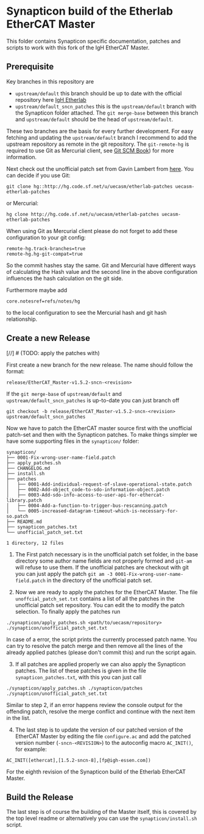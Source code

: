 # Synapticon build of the Etherlab EtherCAT Master

This folder contains Synapticon specific documentation, patches and scripts to
work with this fork of the IgH EtherCAT Master.

## Prerequisite

Key branches in this repository are

- `upstream/default` this branch should be up to date with the official
  repository here [IgH Etherlab](https://etherlab.org/en/ethercat/)
- `upstream/default_sncn_patches` this is the `upstream/default` branch with
  the Synapticon folder attached. The `git merge-base` between this branch and
  `upstream/default` should be the head of `upstream/default`.

These two branches are the basis for every further development. For easy
fetching and updating the `upstream/default` branch I recommend to add the
upstream repository as remote in the git repository. The `git-remote-hg` is
required to use Git as Mercurial client, see
 [Git SCM Book](https://git-scm.com/book/en/v2/Git-and-Other-Systems-Git-as-a-Client))
for more information.

Next check out the unofficial patch set from Gavin Lambert from
[here](https://sourceforge.net/u/uecasm/etherlab-patches/commit_browser). You
can decide if you use Git:

```
git clone hg::http://hg.code.sf.net/u/uecasm/etherlab-patches uecasm-etherlab-patches
```

or Mercurial:

```
hg clone http://hg.code.sf.net/u/uecasm/etherlab-patches uecasm-etherlab-patches
```

When using Git as Mercurial client please do not forget to add these
configuration to your git config:

```
remote-hg.track-branches=true
remote-hg.hg-git-compat=true
```

So the commit hashes stay the same. Git and Mercurial have different ways of
calculating the Hash value and the second line in the above configuration
influences the hash calculation on the git side.

Furthermore maybe add

```
core.notesref=refs/notes/hg
```

to the local configuration to see the Mercurial hash and git hash relationship.

## Create a new Release

[//] # (TODO: apply the patches with)

First create a new branch for the new release. The name should follow the format:

```
release/EtherCAT_Master-v1.5.2-sncn-<revision>
```

If the `git merge-base` of `upstream/default` and `upstream/default_sncn_patches` is up-to-date you can just branch off

```
git checkout -b release/EtherCAT_Master-v1.5.2-sncn-<revision> upstream/default_sncn_patches
```

Now we have to patch the EtherCAT master source first with the unofficial
patch-set and then with the Synapticon patches. To make things simpler we have some supporting files in the `synapticon/` folder:

```
synapticon/
├── 0001-Fix-wrong-user-name-field.patch
├── apply_patches.sh
├── CHANGELOG.md
├── install.sh
├── patches
│   ├── 0001-Add-individual-request-of-slave-operational-state.patch
│   ├── 0002-Add-object_code-to-sdo-information-object.patch
│   ├── 0003-Add-sdo-info-access-to-user-api-for-ethercat-library.patch
│   ├── 0004-Add-a-function-to-trigger-bus-rescanning.patch
│   └── 0005-increased-datagram-timeout-which-is-necessary-for-so.patch
├── README.md
├── synapticon_patches.txt
└── unofficial_patch_set.txt

1 directory, 12 files
```

1. The First patch necessary is in the unofficial patch set folder, in the base
directory some author name fields are not properly formed and `git-am` will
refuse to use them. If the unofficial patches are checkout with git you can just
apply the patch `git am -3 0001-Fix-wrong-user-name-field.patch` in the
directory of the unofficial patch set.

2. Now we are ready to apply the patches for the EtherCAT Master. The file
`unoffcial_patch_set.txt` contains a list of all the patches in the unofficial
patch set repository. You can edit the to modify the patch selection. To finally
apply the patches run

```
./synapticon/apply_patches.sh <path/to/uecasm/repository> ./synapticon/unofficial_patch_set.txt
```

In case of a error, the script prints the currently processed patch name. You
can try to resolve the patch merge and then remove all the lines of the already
applied patches (please don't commit this) and run the script again.

3. If all patches are applied properly we can also apply the Synapticon
patches. The list of these patches is given in the file
`synapticon_patches.txt`, with this you can just call

```
./synapticon/apply_patches.sh ./synapticon/patches ./synapticon/unofficial_patch_set.txt
```

Similar to step 2, if an error happens review the console output for the
offending patch, resolve the merge conflict and continue with the next item in
the list.

4. The last step is to update the version of our patched version of the EtherCAT Master by
editing the file `configure.ac` and add the patched version number
(`-sncn-<REVISION>`) to the autoconfig macro `AC_INIT()`, for example:

```
AC_INIT([ethercat],[1.5.2-sncn-8],[fp@igh-essen.com])
```

For the eighth revision of the Synapticon build of the Etherlab EtherCAT
Master.

## Build the Release

The last step is of course the building of the Master itself, this is covered
by the top level readme or alternatively you can use the
`synapticon/install.sh` script.
